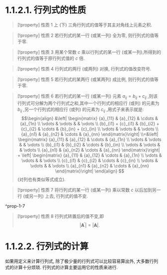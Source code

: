 
# 1.1.2.1. 行列式的性质

> [!property] 性质 1 
> 上 (下) 三角行列式的值等于其主对角线上元素之积.

> [!property] 性质 2 
> 若行列式的某一行 (或某一列) 全为零, 则行列式的值等于零.

> [!property] 性质 3 
> 用某个常数 $c$ 乘以行列式的某一行 (或某一列),所得到的行列式的值等于原行列式值的 $c$ 倍.

> [!property] 性质 4 
> 行列式的两行 (或两列) 对换, 行列式的值改变符号.

> [!property] 性质 5 
> 若行列式的某两行 (或某两列) 成比例, 则行列式的值等于零.

> [!property] 性质 6 
> 若行列式的某一行 (或某一列) 元素 ${a}_{ij} = {b}_{ij} + {c}_{ij}$ ,则该行列式可分解为两个行列式之和,其中一个行列式的相应行 (或列) 的元素为 ${b}_{ij}$ ,另一个行列式的相应行 (或列) 的元素为 ${c}_{ij}$ ,用式子来表示就是:
> $$\begin{align}
> &\left| \begin{matrix} {a}_{11} & {a}_{12} & \cdots & {a}_{1n} \\ \vdots & \vdots & & \vdots \\ {b}_{i1} + {c}_{i1} & {b}_{i2} + {c}_{i2} & \cdots & {b}_{in} + {c}_{in} \\ \vdots & \vdots & & \vdots \\ {a}_{n1} & {a}_{n2} & \cdots & {a}_{nn} \end{matrix}\right| \\=&\left| \begin{matrix} {a}_{11} & {a}_{12} & \cdots & {a}_{1n} \\ \vdots & \vdots & & \vdots \\ {b}_{i1} & {b}_{i2} & \cdots & {b}_{in} \\ \vdots & \vdots & & \vdots \\ {a}_{n1} & {a}_{n2} & \cdots & {a}_{nn} \end{matrix}\right| + \left| \begin{matrix} {a}_{11} & {a}_{12} & \cdots & {a}_{1n} \\ \vdots & \vdots & & \vdots \\ {c}_{i1} & {c}_{i2} & \cdots & {c}_{in} \\ \vdots & \vdots & & \vdots \\ {a}_{n1} & {a}_{n2} & \cdots & {a}_{nn} \end{matrix}\right|
> \end{align}
> $$
> (对列也有类似等式成立).

> [!property] 性质 7 
> 将行列式的某一行 (或某一列) 乘以常数 $c$ 以后加到另一行 (或另一列) 上去, 行列式的值不变.

^prop-1-7

> [!property] 性质 8 
> 行列式转置后的值不变,即 
> $$\left| {\mathbf{A}}^{\prime }\right| = \left| \mathbf{A}\right| .$$

# 1.1.2.2. 行列式的计算
如果用定义来计算行列式, 除了极少量的行列式可以比较容易算出外, 大多数行列式的计算十分烦琐. 行列式的计算主要运用它的性质来进行.